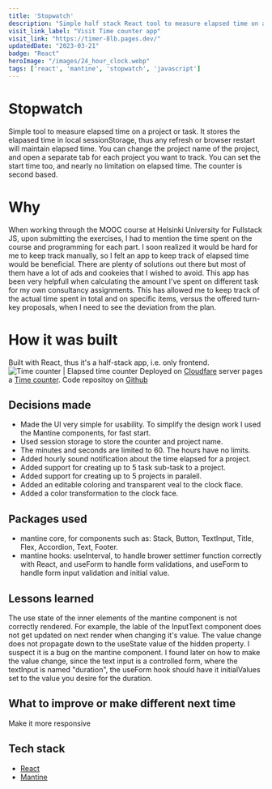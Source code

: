```yaml
---
title: 'Stopwatch'
description: "Simple half stack React tool to measure elapsed time on a project."
visit_link_label: "Visit Time counter app"
visit_link: "https://timer-8lb.pages.dev/"
updatedDate: "2023-03-21"
badge: "React"
heroImage: "/images/24_hour_clock.webp"
tags: ['react', 'mantine', 'stopwatch', 'javascript']
---
```


# Stopwatch
Simple tool to measure elapsed time on a project or task. It stores the elapased time in local sessionStorage, thus any refresh or browser restart will maintain elapsed time. You can change the project name of the project, and open a separate tab for each project you want to track. You can set the start time too, and  nearly no limitation on elapsed time. The counter is second based.

# Why
When working through the MOOC course at Helsinki University for Fullstack JS, upon submitting the exercises, I had to mention the time spent on the course and programming for each part. I soon realized it would be hard for me to keep track manually, so I felt an app to keep track of elapsed time would be beneficial. There are plenty of solutions out there but most of them have a lot of ads and cookeies that I wished to avoid. This app has been very helpfull when calculating the amount I've spent on different task for my own consultancy assignments. This has allowed me to keep track of the actual time spent in total and on specific items, versus the offered turn-key proposals, when I need to see the deviation from the plan. 

# How it was built
Built with React, thus it's a half-stack app, i.e. only frontend. 
![Time counter | Elapsed time counter](/images/stopwatch-screenshot.webp)
Deployed on [Cloudfare](https://dash.cloudflare.com/) server pages a [Time counter](https://timer-8lb.pages.dev/).
Code repositoy on [Github](https://github.com/thesob/timer)

## Decisions made
- Made the UI very simple for usability. To simplify the design work I used the Mantine components, for fast start.
- Used session storage to store the counter and project name.
- The minutes and seconds are limited to 60. The hours have no limits.
- Added hourly sound notification about the time elapsed for a project.
- Added support for creating up to 5 task sub-task to a project.
- Added support for creating up to 5 projects in paralell.
- Added an editable coloring and transparent veal to the clock flace.
- Added a color transformation to the clock face.

## Packages used
- mantine core, for components such as: Stack, Button, TextInput, Title, Flex, Accordion, Text, Footer.
- mantine hooks: useInterval, to handle brower settimer function correctly with React, and useForm to handle form validations, and useForm to handle form input validation and initial value.

## Lessons learned
The use state of the inner elements of the mantine component is not correctly rendered. For example, the lable of the InputText component does not get updated on next render when changing it's value. The value change does not propagate down to the useState value of the hidden property. I suspect it is a bug on the mantine component. I found later on how to make the value change, since the text input is a controlled form, where the textInput is named "duration", the useForm hook should have it initialValues set to the value you desire for the duration.

## What to improve or make different next time
Make it more responsive

## Tech stack
- [React](https://react.com)
- [Mantine](https://mantine.dev)